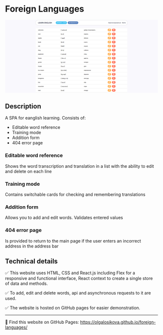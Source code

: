 # Foreign Languages

![Foreign Languages website screenshot](public/foreign-language.png)

## Description

A SPA for eanglish learning. Consists of:

- Editable word reference
- Training mode 
- Addition form
- 404 error page 

### Editable word reference

Shows the word transcription and translation in a list with the ability to edit and delete on each line

### Training mode

Сontains switchable cards for checking and remembering translations

### Addition form

Allows you to add and edit words. Validates entered values

### 404 error page

Is provided to return to the main page if the user enters an incorrect address in the address bar


## Technical details

✅ This website uses HTML, CSS and React.js including Flex for a responsive and functional interface, React context to create a single store of data and methods.

✅ To add, edit and delete words, api and asynchronous requests to it are used.

✅ The website is hosted on GitHub pages for easier demonstration.

---

🔗 Find this website on GitHub Pages:
https://olgalosikova.github.io/foreign-languages/
